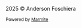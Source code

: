 <div class="site-footer">
    <div class="content-footer">
        <p>2025 © Anderson Foschiera</p>
        <div class="content-footer-social">
            <a href="https://github.com/foschieraanderson" target="_blank"><i class="fa-brands fa-github"></i></a>
            <a href="https://www.linkedin.com/in/anderson-foschiera" target="_blank"><i class="fa-brands fa-linkedin"></i></a>
            <a href="https://instagram.com/foschiera_anderson" target="_blank"><i class="fa-brands fa-instagram"></i></a>
            <a href="mailto:foschieraanderson@gmail.com/" target="_blank"><i class="fa-solid fa-envelope"></i></a>
        </div>
    </div>
    <div>
        <small>Powered by <a href="https://github.com/rochacbruno/marmite">Marmite</a></small>
    </div>
</div>
